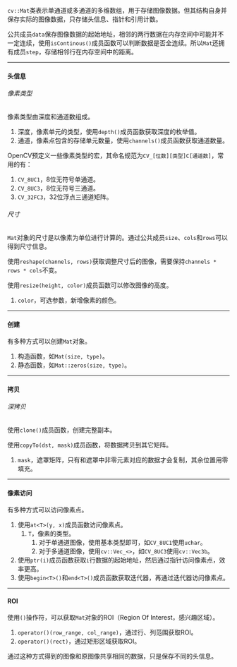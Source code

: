 `cv::Mat`类表示单通道或多通道的多维数组，用于存储图像数据。但其结构自身并保存实际的图像数据，只存储头信息、指针和引用计数。

公共成员`data`保存图像数据的起始地址，相邻的两行数据在内存空间中可能并不一定连续，使用`isContinous()`成员函数可以判断数据是否全连续。所以`Mat`还拥有成员`step`，存储相邻行在内存空间中的距离。

---

#### 头信息

###### 像素类型

像素类型由深度和通道数组成。

1. 深度，像素单元的类型，使用`depth()`成员函数获取深度的枚举值。
2. 通道，像素点包含的存储单元数量，使用`channels()`成员函数获取通道数量。

OpenCV预定义一些像素类型的宏，其命名规范为`CV_[位数][类型]C[通道数]`，常用的有：

1. `CV_8UC1`，8位无符号单通道。
2. `CV_8UC3`，8位无符号三通道。
3. `CV_32FC3`，32位浮点三通道矩阵。

###### 尺寸

`Mat`对象的尺寸是以像素为单位进行计算的。通过公共成员`size`、`cols`和`rows`可以得到尺寸信息。

使用`reshape(channels, rows)`获取调整尺寸后的图像，需要保持`channels * rows * cols`不变。

使用`resize(height, color)`成员函数可以修改图像的高度。

1. `color`，可选参数，新增像素的颜色。

---

#### 创建

有多种方式可以创建`Mat`对象。

1. 构造函数，如`Mat(size, type)`。
2. 静态函数，如`Mat::zeros(size, type)`。

---

#### 拷贝

###### 深拷贝

使用`clone()`成员函数，创建完整副本。

使用`copyTo(dst, mask)`成员函数，将数据拷贝到其它矩阵。

1. `mask`，遮罩矩阵，只有和遮罩中非零元素对应的数据才会复制，其余位置用零填充。

---

#### 像素访问

有多种方式可以访问像素点。

1. 使用`at<T>(y, x)`成员函数访问像素点。
   1. `T`，像素的类型。
      1. 对于单通道图像，使用基本类型即可，如`CV_8UC1`使用`uchar`。
      2. 对于多通道图像，使用`cv::Vec_<>`，如`CV_8UC3`使用`cv::Vec3b`。
2. 使用`ptr(i)`成员函数获取`i`行数据的起始地址，然后通过指针访问像素点，效率更高。
3. 使用`begin<T>()`和`end<T>()`成员函数获取迭代器，再通过迭代器访问像素点。

---

#### ROI

使用`()`操作符，可以获取`Mat`对象的ROI（Region Of Interest，感兴趣区域）。

1. `operator()(row_range, col_range)`，通过行、列范围获取ROI。
2. `operator()(rect)`，通过矩形区域获取ROI。

通过这种方式得到的图像和原图像共享相同的数据，只是保存不同的头信息。

